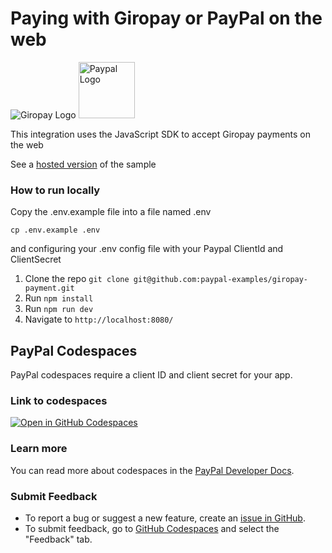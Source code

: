 # Paying with Giropay or PayPal on the web

<p>
<img src="https://www.paypalobjects.com/images/checkout/latinum/Altpay_logo_giropay.svg" alt="Giropay Logo">
<img src="https://upload.wikimedia.org/wikipedia/commons/b/b5/PayPal.svg" width="90px" alt="Paypal Logo">
</p>


This integration uses the JavaScript SDK to accept Giropay payments on the web


See a [hosted version](https://giropay-js-sdk.herokuapp.com) of the sample


### How to run locally

Copy the .env.example file into a file named .env

```
cp .env.example .env
```

and configuring your .env config file with your Paypal ClientId and ClientSecret

1. Clone the repo  `git clone git@github.com:paypal-examples/giropay-payment.git`
2. Run `npm install`
3. Run `npm run dev`
4. Navigate to `http://localhost:8080/`

## PayPal Codespaces

PayPal codespaces require a client ID and client secret for your app. 

### Link to codespaces 

[![Open in GitHub Codespaces](https://github.com/codespaces/badge.svg)](https://codespaces.new/paypal-examples/giropay)

### Learn more 

You can read more about codespaces in the [PayPal Developer Docs](https://developer.paypal.com/api/rest/sandbox/codespaces).

### Submit Feedback 

* To report a bug or suggest a new feature, create an [issue in GitHub](https://github.com/paypal-examples/paypaldevsupport/issues/new/choose). 
* To submit feedback, go to [GitHub Codespaces](https://developer.paypal.com/api/rest/sandbox/codespaces) and select the "Feedback" tab.
